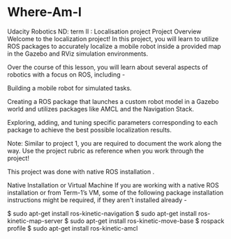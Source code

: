 # Where-Am-I
Udacity Robotics ND: term II : Localisation project 
Project Overview
Welcome to the localization project! In this project, you will learn to utilize ROS packages to accurately localize a mobile robot inside a provided map in the Gazebo and RViz simulation environments.

Over the course of this lesson, you will learn about several aspects of robotics with a focus on ROS, including -

Building a mobile robot for simulated tasks.

Creating a ROS package that launches a custom robot model in a Gazebo world and utilizes packages like AMCL and the Navigation Stack.

Exploring, adding, and tuning specific parameters corresponding to each package to achieve the best possible localization results.

Note: Similar to project 1, you are required to document the work along the way. Use the project rubric as reference when you work through the project!

This project was done with native ROS installation . 

Native Installation or Virtual Machine
If you are working with a native ROS installation or from Term-1’s VM, some of the following package installation instructions might be required, if they aren't installed already -

$ sudo apt-get install ros-kinetic-navigation
$ sudo apt-get install ros-kinetic-map-server
$ sudo apt-get install ros-kinetic-move-base
$ rospack profile
$ sudo apt-get install ros-kinetic-amcl
